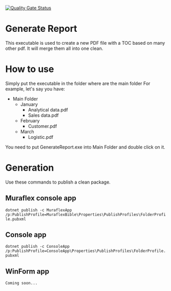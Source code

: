﻿[![Quality Gate Status](https://sonarcloud.io/api/project_badges/measure?project=lbouriez_GenerateReport&metric=alert_status)](https://sonarcloud.io/dashboard?id=lbouriez_GenerateReport)

# Generate Report

This executable is used to create a new PDF file with a TOC based on many other pdf. It will merge them all into one clean.

# How to use

Simply put the executable in the folder where are the main folder
For example, let's say you have:
- Main Folder
  - January
    - Analytical data.pdf
    - Sales data.pdf
  - February
    - Customer.pdf
  - March
    - Logistic.pdf

You need to put GenerateReport.exe into Main Folder and double click on it.

# Generation

Use these commands to publish a clean package.

## Muraflex console app

`dotnet publish -c MuraflexApp /p:PublishProfile=MuraflexBible\Properties\PublishProfiles\FolderProfile.pubxml`

## Console app

`dotnet publish -c ConsoleApp /p:PublishProfile=ConsoleApp\Properties\PublishProfiles\FolderProfile.pubxml`

## WinForm app

`Coming soon...`
